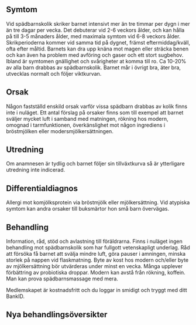 ## Symtom

Vid spädbarnskolik skriker barnet intensivt mer än tre timmar per dygn i mer än tre dagar per vecka. Det debuterar vid 2-6 veckors ålder, och kan hålla på till 3-5 månaders ålder, med maximala symtom vid 6-8 veckors ålder. Skrikperioderna kommer vid samma tid på dygnet, främst eftermiddag/kväll, ofta efter måltid. Barnets kan dra upp knäna mot magen eller sträcka benen och kan även ha problem med avföring och gaser och ett stort sugbehov. Ibland är symtomen gnällighet och svårigheter at komma till ro.
Ca 10-20% av alla barn drabbas av spädbarnskolik.
Barnet mår i övrigt bra, äter bra, utvecklas normalt och följer viktkurvan.

## Orsak

Någon fastställd enskild orsak varför vissa spädbarn drabbas av kolik finns inte i nuläget. Ett antal förslag på orsaker finns som till exempel att barnet sväljer mycket luft i samband med matningen, rökning hos modern, omognad i tarmfunktionen, överkänslighet mot någon ingrediens i bröstmjölken eller modersmjölkersättningen.

## Utredning

Om anamnesen är tydlig och barnet följer sin tillväxtkurva så är ytterligare utredning inte indicerad.

## Differentialdiagnos

Allergi mot komjölksprotein via bröstmjölk eller mjölkersättning.
Vid atypiska symtom kan andra orsaker till buksmärtor hon små barn övervägas.

## Behandling

Information, råd, stöd och avlastning till föräldrarna.
Finns i nuläget ingen behandling mot spädbarnskolik som har fullgott vetenskapligt underlag.
Råd att försöka få barnet att svälja mindre luft, göra pauser i amningen, minska storlek på nappen vid flaskmatning.
Byte av kost hos modern och/eller byte av mjölkersättning bör utvärderas under minst en vecka. Många upplever förbättring av probiotiska droppar.
Modern kan avstå från rökning, koffein. Man kan prova spädbarnsmassage med mera.


Medlemskapet är kostnadsfritt och du loggar in smidigt och tryggt med ditt BankID.

## Nya behandlingsöversikter

